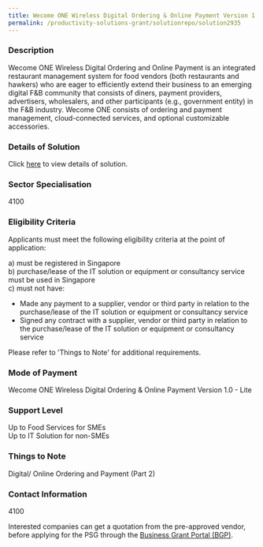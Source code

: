 ```yaml
---
title: Wecome ONE Wireless Digital Ordering & Online Payment Version 1.0 - Lite
permalink: /productivity-solutions-grant/solutionrepo/solution2935
---
```


### Description

Wecome ONE Wireless Digital Ordering and Online Payment is an integrated restaurant management system for food vendors (both restaurants and hawkers) who are eager to efficiently extend their business to an emerging digital F&B community that consists of diners, payment providers, advertisers, wholesalers, and other participants (e.g., government entity) in the F&B industry. Wecome ONE consists of ordering and payment management, cloud-connected services, and optional customizable accessories.

### Details of Solution

Click <a href='Wecome Pte Ltd' target='_blank' rel='noopener'>here</a> to view details of solution.

### Sector Specialisation

4100

### Eligibility Criteria

Applicants must meet the following eligibility criteria at the point of application:

a) must be registered in Singapore <br>
b) purchase/lease of the IT solution or equipment or consultancy service must be used in Singapore <br>
c) must not have:
- Made any payment to a supplier, vendor or third party in relation to the purchase/lease of the IT solution or equipment or consultancy service
- Signed any contract with a supplier, vendor or third party in relation to the purchase/lease of the IT solution or equipment or consultancy service

Please refer to 'Things to Note' for additional requirements.

### Mode of Payment
Wecome ONE Wireless Digital Ordering & Online Payment Version 1.0 - Lite

### Support Level
Up to Food Services for SMEs <br>
Up to IT Solution for non-SMEs

### Things to Note
Digital/ Online Ordering and Payment (Part 2)

### Contact Information
4100

Interested companies can get a quotation from the pre-approved vendor, before applying for the PSG through the <a target='_blank' rel='noopener' href='https://www.businessgrants.gov.sg/'>Business Grant Portal (BGP)</a>.
